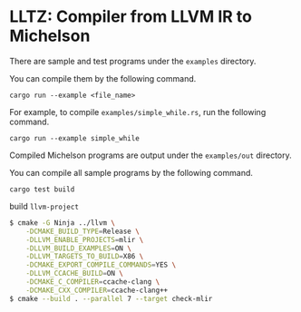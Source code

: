 # LLTZ: Compiler from LLVM IR to Michelson

There are sample and test programs under the `examples` directory.

You can compile them by the following command.
```
cargo run --example <file_name>
```
For example, to compile `examples/simple_while.rs`, run the following command.
```
cargo run --example simple_while
```

Compiled Michelson programs are output under the `examples/out` directory.

You can compile all sample programs by the following command.
```
cargo test build
```

build `llvm-project`
```sh
$ cmake -G Ninja ../llvm \
    -DCMAKE_BUILD_TYPE=Release \
    -DLLVM_ENABLE_PROJECTS=mlir \
    -DLLVM_BUILD_EXAMPLES=ON \
    -DLLVM_TARGETS_TO_BUILD=X86 \
    -DCMAKE_EXPORT_COMPILE_COMMANDS=YES \
    -DLLVM_CCACHE_BUILD=ON \
    -DCMAKE_C_COMPILER=ccache-clang \
    -DCMAKE_CXX_COMPILER=ccache-clang++
$ cmake --build . --parallel 7 --target check-mlir
```
